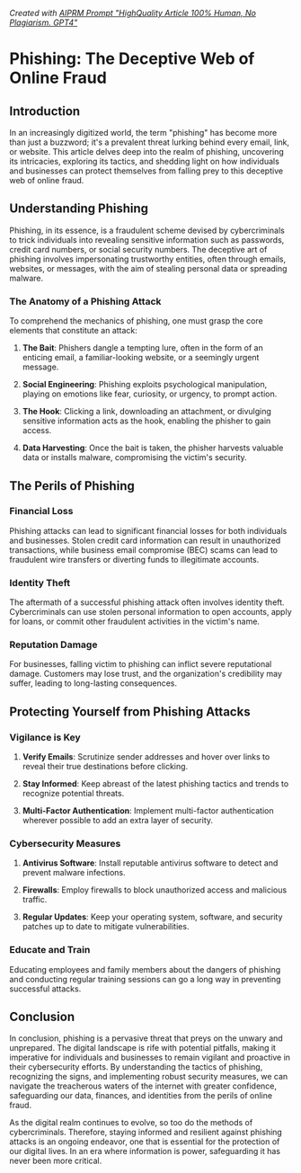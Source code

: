 _Created with [AIPRM Prompt "HighQuality Article 100% Human, No Plagiarism. GPT4"](https://www.aiprm.com/prompts/copywriting/marketing/1802093544580841472/)_

# Phishing: The Deceptive Web of Online Fraud

## Introduction

In an increasingly digitized world, the term "phishing" has become more than just a buzzword; it's a prevalent threat lurking behind every email, link, or website. This article delves deep into the realm of phishing, uncovering its intricacies, exploring its tactics, and shedding light on how individuals and businesses can protect themselves from falling prey to this deceptive web of online fraud.

## Understanding Phishing

Phishing, in its essence, is a fraudulent scheme devised by cybercriminals to trick individuals into revealing sensitive information such as passwords, credit card numbers, or social security numbers. The deceptive art of phishing involves impersonating trustworthy entities, often through emails, websites, or messages, with the aim of stealing personal data or spreading malware.

### The Anatomy of a Phishing Attack

To comprehend the mechanics of phishing, one must grasp the core elements that constitute an attack:

1. **The Bait**: Phishers dangle a tempting lure, often in the form of an enticing email, a familiar-looking website, or a seemingly urgent message.

2. **Social Engineering**: Phishing exploits psychological manipulation, playing on emotions like fear, curiosity, or urgency, to prompt action.

3. **The Hook**: Clicking a link, downloading an attachment, or divulging sensitive information acts as the hook, enabling the phisher to gain access.

4. **Data Harvesting**: Once the bait is taken, the phisher harvests valuable data or installs malware, compromising the victim's security.

## The Perils of Phishing

### Financial Loss

Phishing attacks can lead to significant financial losses for both individuals and businesses. Stolen credit card information can result in unauthorized transactions, while business email compromise (BEC) scams can lead to fraudulent wire transfers or diverting funds to illegitimate accounts.

### Identity Theft

The aftermath of a successful phishing attack often involves identity theft. Cybercriminals can use stolen personal information to open accounts, apply for loans, or commit other fraudulent activities in the victim's name.

### Reputation Damage

For businesses, falling victim to phishing can inflict severe reputational damage. Customers may lose trust, and the organization's credibility may suffer, leading to long-lasting consequences.

## Protecting Yourself from Phishing Attacks

### Vigilance is Key

1. **Verify Emails**: Scrutinize sender addresses and hover over links to reveal their true destinations before clicking.

2. **Stay Informed**: Keep abreast of the latest phishing tactics and trends to recognize potential threats.

3. **Multi-Factor Authentication**: Implement multi-factor authentication wherever possible to add an extra layer of security.

### Cybersecurity Measures

1. **Antivirus Software**: Install reputable antivirus software to detect and prevent malware infections.

2. **Firewalls**: Employ firewalls to block unauthorized access and malicious traffic.

3. **Regular Updates**: Keep your operating system, software, and security patches up to date to mitigate vulnerabilities.

### Educate and Train

Educating employees and family members about the dangers of phishing and conducting regular training sessions can go a long way in preventing successful attacks.

## Conclusion

In conclusion, phishing is a pervasive threat that preys on the unwary and unprepared. The digital landscape is rife with potential pitfalls, making it imperative for individuals and businesses to remain vigilant and proactive in their cybersecurity efforts. By understanding the tactics of phishing, recognizing the signs, and implementing robust security measures, we can navigate the treacherous waters of the internet with greater confidence, safeguarding our data, finances, and identities from the perils of online fraud.

As the digital realm continues to evolve, so too do the methods of cybercriminals. Therefore, staying informed and resilient against phishing attacks is an ongoing endeavor, one that is essential for the protection of our digital lives. In an era where information is power, safeguarding it has never been more critical.
